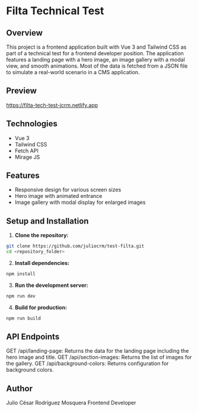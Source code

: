 # Filta Technical Test

## Overview
This project is a frontend application built with Vue 3 and Tailwind CSS as part of a technical test for a frontend developer position. The application features a landing page with a hero image, an image gallery with a modal view, and smooth animations. Most of the data is fetched from a JSON file to simulate a real-world scenario in a CMS application.

## Preview
https://filta-tech-test-jcrm.netlify.app

## Technologies
- Vue 3
- Tailwind CSS
- Fetch API
- Mirage JS

## Features
- Responsive design for various screen sizes
- Hero image with animated entrance
- Image gallery with modal display for enlarged images

## Setup and Installation
1. **Clone the repository:**
```bash
git clone https://github.com/juliocrm/test-filta.git
cd <repository_folder>
```

2. **Install dependencies:**
```bash
npm install
```

3. **Run the development server:**
```bash
npm run dev
```

4. **Build for production:**
```bash
npm run build
```

## API Endpoints

GET /api/landing-page: Returns the data for the landing page including the hero image and title.
GET /api/section-images: Returns the list of images for the gallery.
GET /api/background-colors: Returns configuration for background colors.

## Author

Julio César Rodríguez Mosquera
Frontend Developer
